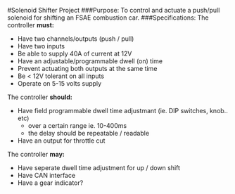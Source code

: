 #Solenoid Shifter Project
###Purpose:
To control and actuate a push/pull solenoid for shifting an FSAE combustion car.
###Specifications:
The controller **must:**
* Have two channels/outputs (push / pull)
* Have two inputs
* Be able to supply 40A of current at 12V
* Have an adjustable/programmable dwell (on) time
* Prevent actuating both outputs at the same time
* Be < 12V tolerant on all inputs
* Operate on 5-15 volts supply

The controller **should:**
* Have field programmable dwell time adjustmant (ie. DIP switches, knob.. etc)
  - over a certain range ie. 10-400ms
  - the delay should be repeatable / readable
* Have an output for throttle cut

The controller **may:**
* Have seperate dwell time adjustment for up / down shift
* Have CAN interface
* Have a gear indicator?
